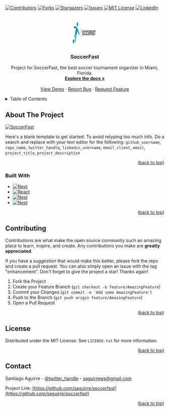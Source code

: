 <div id="top"></div>
<!--
*** Thanks for checking out the Best-README-Template. If you have a suggestion
*** that would make this better, please fork the repo and create a pull request
*** or simply open an issue with the tag "enhancement".
*** Don't forget to give the project a star!
*** Thanks again! Now go create something AMAZING! :D
-->



<!-- PROJECT SHIELDS -->
<!--
*** I'm using markdown "reference style" links for readability.
*** Reference links are enclosed in brackets [ ] instead of parentheses ( ).
*** See the bottom of this document for the declaration of the reference variables
*** for contributors-url, forks-url, etc. This is an optional, concise syntax you may use.
*** https://www.markdownguide.org/basic-syntax/#reference-style-links
-->
[![Contributors][contributors-shield]][contributors-url]
[![Forks][forks-shield]][forks-url]
[![Stargazers][stars-shield]][stars-url]
[![Issues][issues-shield]][issues-url]
[![MIT License][license-shield]][license-url]
[![LinkedIn][linkedin-shield]][linkedin-url]



<!-- PROJECT LOGO -->
<br />
<div align="center">
  <a href="https://github.com/saguirre/soccerfast">
    <img src="web/public/logo-black.svg" alt="Logo" width="80" height="80">
  </a>

<h3 align="center">SoccerFast</h3>

  <p align="center">
    Project for SoccerFast, the best soccer tournament organizer in Miami, Florida.
    <br />
    <a href="https://github.com/saguirre/soccerfast"><strong>Explore the docs »</strong></a>
    <br />
    <br />
    <a href="https://github.com/saguirre/soccerfast">View Demo</a>
    ·
    <a href="https://github.com/saguirre/soccerfast/issues">Report Bug</a>
    ·
    <a href="https://github.com/saguirre/soccerfast/issues">Request Feature</a>
  </p>
</div>



<!-- TABLE OF CONTENTS -->
<details>
  <summary>Table of Contents</summary>
  <ol>
    <li>
      <a href="#about-the-project">About The Project</a>
      <ul>
        <li><a href="#built-with">Built With</a></li>
      </ul>
    </li>
    <li><a href="#contributing">Contributing</a></li>
    <li><a href="#license">License</a></li>
    <li><a href="#contact">Contact</a></li>
  </ol>
</details>



<!-- ABOUT THE PROJECT -->
## About The Project

[![SoccerFast][product-screenshot]](https://soccerfast.ondigitalocean.app)

Here's a blank template to get started: To avoid retyping too much info. Do a search and replace with your text editor for the following: `github_username`, `repo_name`, `twitter_handle`, `linkedin_username`, `email_client`, `email`, `project_title`, `project_description`

<p align="right">(<a href="#top">back to top</a>)</p>


### Built With

* [![Next][Next.js]][Next-url]
* [![React][React.js]][React-url]
* [![Nest][Nest.js]][Nest-url]
* [![Nest][Nest.js]][Nest-url]


<p align="right">(<a href="#top">back to top</a>)</p>

<!-- CONTRIBUTING -->
## Contributing

Contributions are what make the open source community such an amazing place to learn, inspire, and create. Any contributions you make are **greatly appreciated**.

If you have a suggestion that would make this better, please fork the repo and create a pull request. You can also simply open an issue with the tag "enhancement".
Don't forget to give the project a star! Thanks again!

1. Fork the Project
2. Create your Feature Branch (`git checkout -b feature/AmazingFeature`)
3. Commit your Changes (`git commit -m 'Add some AmazingFeature'`)
4. Push to the Branch (`git push origin feature/AmazingFeature`)
5. Open a Pull Request

<p align="right">(<a href="#top">back to top</a>)</p>



<!-- LICENSE -->
## License

Distributed under the MIT License. See `LICENSE.txt` for more information.

<p align="right">(<a href="#top">back to top</a>)</p>



<!-- CONTACT -->
## Contact

Santiago Aguirre - [@twitter_handle](https://twitter.com/twitter_handle) - saguirrews@gmail.com

Project Link: [https://github.com/saguirre/soccerfast](https://github.com/saguirre/soccerfast)

<p align="right">(<a href="#top">back to top</a>)</p>

<!-- MARKDOWN LINKS & IMAGES -->
<!-- https://www.markdownguide.org/basic-syntax/#reference-style-links -->
[contributors-shield]: https://img.shields.io/github/contributors/saguirre/soccerfast.svg?style=for-the-badge
[contributors-url]: https://github.com/saguirre/repo_name/graphs/contributors
[forks-shield]: https://img.shields.io/github/forks/saguirre/soccerfast.svg?style=for-the-badge
[forks-url]: https://github.com/saguirre/soccerfast/network/members
[stars-shield]: https://img.shields.io/github/stars/saguirre/soccerfast.svg?style=for-the-badge
[stars-url]: https://github.com/saguirre/soccerfast/stargazers
[issues-shield]: https://img.shields.io/github/issues/saguirre/soccerfast.svg?style=for-the-badge
[issues-url]: https://github.com/saguirre/soccerfast/issues
[license-shield]: https://img.shields.io/github/license/saguirre/soccerfast.svg?style=for-the-badge
[license-url]: https://github.com/saguirre/soccerfast/blob/master/LICENSE.txt
[linkedin-shield]: https://img.shields.io/badge/-LinkedIn-black.svg?style=for-the-badge&logo=linkedin&colorB=555
[linkedin-url]: https://linkedin.com/in/santiago-aguirre-717248161
[product-screenshot]: https://soccerfast.nyc3.digitaloceanspaces.com/user-avatars/ce063efd-1fe2-4240-9ba6-1772446e8111.png
[Next.js]: https://img.shields.io/badge/next.js-000000?style=for-the-badge&logo=nextdotjs&logoColor=white
[Next-url]: https://nextjs.org/
[React.js]: https://img.shields.io/badge/React-20232A?style=for-the-badge&logo=react&logoColor=61DAFB
[React-url]: https://reactjs.org/
[Nest.js]: https://img.shields.io/badge/Nest-20232A?style=for-the-badge&logo=nest&logoColor=61DAFB
[Nest-url]: https://nestjs.com/
